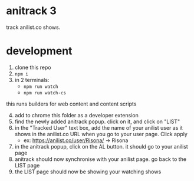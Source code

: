 # anitrack 3
track anilist.co shows.

# development
1. clone this repo
2. `npm i`
3. in 2 terminals:
    - `npm run watch`
    - `npm run watch-cs`

this runs builders for web content and content scripts

4. add to chrome this folder as a developer extension
5. find the newly added anitrack popup. click on it, and click on "LIST"
6. in the "Tracked User" text box, add the name of your anilist user as it shows in the anilist.co URL when you go to your user page. Click apply
    - ex: https://anilist.co/user/Risona/ -> Risona
7. in the anitrack popup, click on the AL button. it should go to your anilist page
8. anitrack should now synchronise with your anilist page. go back to the LIST page
9. the LIST page should now be showing your watching shows
